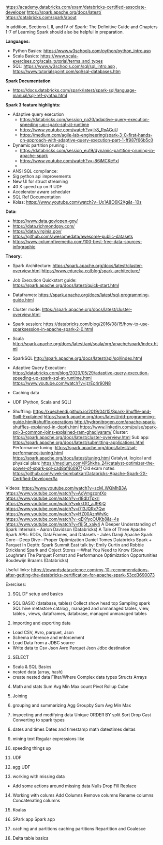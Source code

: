 https://academy.databricks.com/exam/databricks-certified-associate-developer
https://spark.apache.org/docs/latest/
https://databricks.com/spark/about

In addition, Sections I, II, and IV of Spark: The Definitive Guide and Chapters 1-7 of Learning Spark should also be helpful in preparation.

**Languages:**
* Python Basics:
https://www.w3schools.com/python/python_intro.asp
* Scala Basics:
 https://www.scala-exercises.org/scala_tutorial/terms_and_types
* SQL: https://www.w3schools.com/sql/sql_intro.asp , https://www.tutorialspoint.com/sql/sql-databases.htm

**Spark Documentation**
* https://docs.databricks.com/spark/latest/spark-sql/language-manual/sql-ref-syntax.html

**Spark 3 feature highlights:**  
* Adaptive query execution
    * https://databricks.com/session_na20/adaptive-query-execution-speeding-up-spark-sql-at-runtime  
    * https://www.youtube.com/watch?v=jlr8_RpAGuU
    * https://medium.com/agile-lab-engineering/spark-3-0-first-hands-on-approach-with-adaptive-query-execution-part-1-ff987f66b5c0
* Dynamic partition pruning :
    * https://databricks.com/session_eu19/dynamic-partition-pruning-in-apache-spark
    * https://www.youtube.com/watch?v=-86iMCKeYxI
    * 
* ANSI SQL compliance: 
* Sig python api improvements
* New UI for struct streaming
* 40 X speed up on R UDF
* Accelerator aware scheduler
* SQL Ref Documentation
* Kolas: https://www.youtube.com/watch?v=Ux1A8O6K2Xg&t=10s

**Data:**
* https://www.data.gov/open-gov/
* https://data.richmondgov.com/
* https://data.virginia.gov/
* https://github.com/awesomedata/awesome-public-datasets
* https://www.columnfivemedia.com/100-best-free-data-sources-infographic

**Theory:**
* Spark Architecture:
 https://spark.apache.org/docs/latest/cluster-overview.html
https://www.edureka.co/blog/spark-architecture/
* Job Execution
Quickstart guide: 
https://spark.apache.org/docs/latest/quick-start.html
* Dataframes:
https://spark.apache.org/docs/latest/sql-programming-guide.html
* Cluster mode:
https://spark.apache.org/docs/latest/cluster-overview.html
* Spark session:
https://databricks.com/blog/2016/08/15/how-to-use-sparksession-in-apache-spark-2-0.html
* Scala http://spark.apache.org/docs/latest/api/scala/org/apache/spark/index.html
* SparkSQL http://spark.apache.org/docs/latest/api/sql/index.html
* Adaptive Query Execution: 
https://databricks.com/blog/2020/05/29/adaptive-query-execution-speeding-up-spark-sql-at-runtime.html
https://www.youtube.com/watch?v=jzrEc4r90N8

* Caching data
* UDF (Python, Scala and SQL)
* Shuffling:
https://xuechendi.github.io/2019/04/15/Spark-Shuffle-and-Spill-Explained
https://spark.apache.org/docs/latest/rdd-programming-guide.html#shuffle-operations
http://hydronitrogen.com/apache-spark-shuffles-explained-in-depth.html
https://www.linkedin.com/pulse/spark-sql-3-common-joins-explained-ram-ghadiyaram/
Cluster: https://spark.apache.org/docs/latest/cluster-overview.html
Sub app: https://spark.apache.org/docs/latest/submitting-applications.html
Performance tuning: 
https://spark.apache.org/docs/latest/sql-performance-tuning.html
https://spark.apache.org/docs/latest/tuning.html
Catalyst, logical and physical plan:
https://medium.com/@Shkha_24/catalyst-optimizer-the-power-of-spark-sql-cad8af46097f
Old exam notes:
https://github.com/vivek-bombatkar/Databricks-Apache-Spark-2X-Certified-Developer#a


Videos:
https://www.youtube.com/watch?v=scM_WQMhB3A
https://www.youtube.com/watch?v=AoVmgzontXo
https://www.youtube.com/watch?v=rl8dIzTpxrI
https://www.youtube.com/watch?v=kkOG_aJ9KjQ
https://www.youtube.com/watch?v=i7l3JQRx7Qw
https://www.youtube.com/watch?v=HZ00AznWvKc
https://www.youtube.com/watch?v=qEKfyoOUKb8&t=4s
https://www.youtube.com/watch?v=f8j5t_xaly4
A Deeper Understanding of Spark Internals - Aaron Davidson (Databricks)
A Tale of Three Apache Spark APIs: RDDs, DataFrames, and Datasets - Jules Damji
Apache Spark Core—Deep Dive—Proper Optimization Daniel Tomes Databricks
Spark + Parquet In Depth: Spark Summit East talk by: Emily Curtin and Robbie Strickland
Spark and Object Stores —What You Need to Know (Steve Loughran)
The Parquet Format and Performance Optimization Opportunities Boudewijn Braams (Databricks)



Useful links:
https://towardsdatascience.com/my-10-recommendations-after-getting-the-databricks-certification-for-apache-spark-53cd3690073




Exercises:
1. SQL DF setup and basics
* SQL BASIC (database, tables)
Collect
show
head
top
Sampling
spark SQL hive metastore catalog , managed and unmanaged tables, view,
tables , views, dataframes, databrase, managed unmanaged tables

2. importing and exporting data
* Load CSV, Avro, parquet, Json
* Schema inference and enforcement
* Load Data from a JDBC source
* Write data to 
Csv
Json
Avro
Parquet
Json
Jdbc destination

3. SELECT
* Scala & SQL Basics
* nested data (array, hash)
* create nested data
FIlter/Where
Complex data types
Structs
Arrays

4. Math and stats
Sum
Avg
Min
Max
count
Pivot
Rollup
Cube

5. Joining

6. grouping and summarizing
Agg
Groupby
Sum
Avg
Min
Max

7. inspecting and modifying data
Unique
ORDER BY
split
Sort
Drop
Cast
Converting to spark types

8. dates and times
Dates and timestamp
math datestimes
deltas

9. mining text
Regular expressions
like

10. speeding things up

11. UDF

12. agg UDF

13. working with missing data
* Add some actions around missing data
Nulls
Drop
Fill
Replace

14. Working with colums
Add Columns
Remove columns
Rename columns
Concatenating columns

15. Koalas

16. SPark app
Spark app

17. caching and partitions
caching
partitions
Repartition and Coalesce

18. Delta table basics










